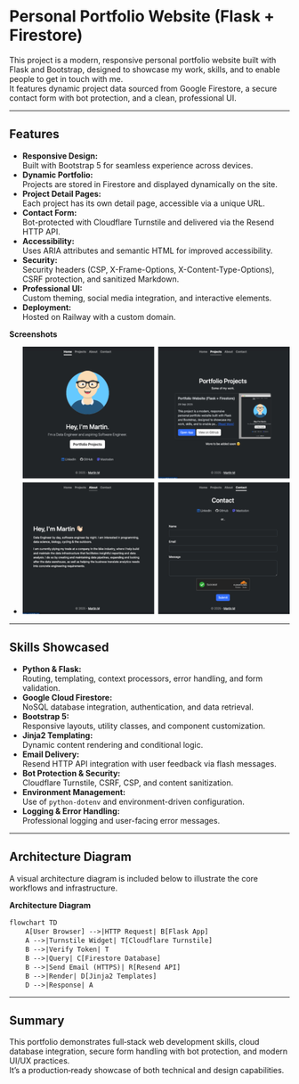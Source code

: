 # Personal Portfolio Website (Flask + Firestore)

This project is a modern, responsive personal portfolio website built with Flask and Bootstrap, designed to showcase my work, skills, and to enable people to get in touch with me.  
It features dynamic project data sourced from Google Firestore, a secure contact form with bot protection, and a clean, professional UI.

---

## Features

- **Responsive Design:**  
  Built with Bootstrap 5 for seamless experience across devices.
- **Dynamic Portfolio:**  
  Projects are stored in Firestore and displayed dynamically on the site.
- **Project Detail Pages:**  
  Each project has its own detail page, accessible via a unique URL.
- **Contact Form:**  
  Bot-protected with Cloudflare Turnstile and delivered via the Resend HTTP API.
- **Accessibility:**  
  Uses ARIA attributes and semantic HTML for improved accessibility.
- **Security:**  
  Security headers (CSP, X-Frame-Options, X-Content-Type-Options), CSRF protection, and sanitized Markdown.
- **Professional UI:**  
  Custom theming, social media integration, and interactive elements.
- **Deployment:**  
  Hosted on Railway with a custom domain.

**Screenshots**
- ![Overview](static/images/pp_collage.png)

---

## Skills Showcased

- **Python & Flask:**  
  Routing, templating, context processors, error handling, and form validation.
- **Google Cloud Firestore:**  
  NoSQL database integration, authentication, and data retrieval.
- **Bootstrap 5:**  
  Responsive layouts, utility classes, and component customization.
- **Jinja2 Templating:**  
  Dynamic content rendering and conditional logic.
- **Email Delivery:**  
  Resend HTTP API integration with user feedback via flash messages.
- **Bot Protection & Security:**  
  Cloudflare Turnstile, CSRF, CSP, and content sanitization.
- **Environment Management:**  
  Use of `python-dotenv` and environment-driven configuration.
- **Logging & Error Handling:**  
  Professional logging and user-facing error messages.

---

## Architecture Diagram
A visual architecture diagram is included below to illustrate the core workflows and infrastructure.

**Architecture Diagram**
```mermaid
flowchart TD
    A[User Browser] -->|HTTP Request| B[Flask App]
    A -->|Turnstile Widget| T[Cloudflare Turnstile]
    B -->|Verify Token| T
    B -->|Query| C[Firestore Database]
    B -->|Send Email (HTTPS)| R[Resend API]
    B -->|Render| D[Jinja2 Templates]
    D -->|Response| A
```

---

## Summary

This portfolio demonstrates full‑stack web development skills, cloud database integration, secure form handling with bot protection, and modern UI/UX practices.  
It’s a production‑ready showcase of both technical and design capabilities.

